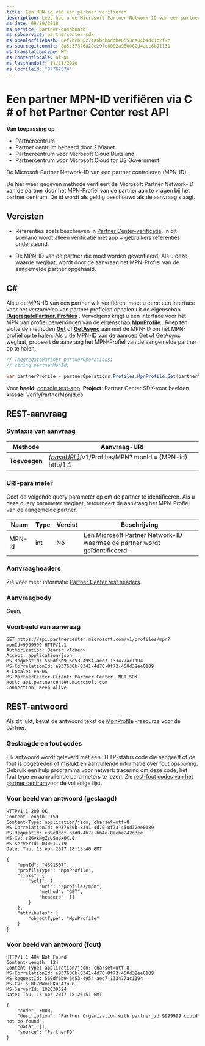 ```yaml
---
title: Een MPN-id van een partner verifiëren
description: Lees hoe u de Microsoft Partner Network-ID van een partner (MPN-ID) kunt controleren door het MPN-Profiel van de partner via C \# of het Partner Center-rest API aan te vragen.
ms.date: 09/29/2018
ms.service: partner-dashboard
ms.subservice: partnercenter-sdk
ms.openlocfilehash: 6ef7bcb35274a6bcbaddbe0553ca0cb4dc1b2f9c
ms.sourcegitcommit: 8a5c37376a29e29fe0002a980082d4acc6b91131
ms.translationtype: MT
ms.contentlocale: nl-NL
ms.lasthandoff: 11/11/2020
ms.locfileid: "97767574"
---
```

# <a name="verify-a-partner-mpn-id-via-c-or-the-partner-center-rest-api"></a>Een partner MPN-ID verifiëren via C \# of het Partner Center rest API

**Van toepassing op**

- Partnercentrum
- Partner centrum beheerd door 21Vianet
- Partnercentrum voor Microsoft Cloud Duitsland
- Partnercentrum voor Microsoft Cloud for US Government

De Microsoft Partner Network-ID van een partner controleren (MPN-ID).

De hier weer gegeven methode verifieert de Microsoft Partner Network-ID van de partner door het MPN-Profiel van de partner aan te vragen bij het partner centrum. De id wordt als geldig beschouwd als de aanvraag slaagt.

## <a name="prerequisites"></a>Vereisten

- Referenties zoals beschreven in [Partner Center-verificatie](partner-center-authentication.md). In dit scenario wordt alleen verificatie met app + gebruikers referenties ondersteund.

- De MPN-ID van de partner die moet worden geverifieerd. Als u deze waarde weglaat, wordt door de aanvraag het MPN-Profiel van de aangemelde partner opgehaald.

## <a name="c"></a>C\#

Als u de MPN-ID van een partner wilt verifiëren, moet u eerst een interface voor het verzamelen van partner profielen ophalen uit de eigenschap [**IAggregatePartner. Profiles**](/dotnet/api/microsoft.store.partnercenter.ipartner.profiles) . Vervolgens krijgt u een interface voor het MPN van profiel bewerkingen van de eigenschap [**MpnProfile**](/dotnet/api/microsoft.store.partnercenter.profiles.ipartnerprofilecollection.mpnprofile) . Roep ten slotte de methoden [**Get**](/dotnet/api/microsoft.store.partnercenter.profiles.impnprofile.get) of [**GetAsync**](/dotnet/api/microsoft.store.partnercenter.profiles.impnprofile.getasync) aan met de MPN-ID om het MPN-profiel op te halen. Als u de MPN-ID van de aanroep Get of GetAsync weglaat, probeert de aanvraag het MPN-Profiel van de aangemelde partner op te halen.

``` csharp
// IAggregatePartner partnerOperations;
// string partnerMpnId;

var partnerProfile = partnerOperations.Profiles.MpnProfile.Get(partnerMpnId);
```

Voor **beeld**: [console test-app](console-test-app.md). **Project**: Partner Center SDK-voor beelden **klasse**: VerifyPartnerMpnId.cs

## <a name="rest-request"></a>REST-aanvraag

### <a name="request-syntax"></a>Syntaxis van aanvraag

| Methode  | Aanvraag-URI                                                                         |
|---------|-------------------------------------------------------------------------------------|
| **Toevoegen** | [*{baseURL}*](partner-center-rest-urls.md)/v1/Profiles/MPN? mpnId = {MPN-id} http/1.1 |

### <a name="uri-parameter"></a>URI-para meter

Geef de volgende query parameter op om de partner te identificeren. Als u deze query parameter weglaat, retourneert de aanvraag het MPN-Profiel van de aangemelde partner.

| Naam   | Type | Vereist | Beschrijving                                                 |
|--------|------|----------|-------------------------------------------------------------|
| MPN-id | int  | No       | Een Microsoft Partner Network-ID waarmee de partner wordt geïdentificeerd. |

### <a name="request-headers"></a>Aanvraagheaders

Zie voor meer informatie [Partner Center rest headers](headers.md).

### <a name="request-body"></a>Aanvraagbody

Geen.

### <a name="request-example"></a>Voorbeeld van aanvraag

```http
GET https://api.partnercenter.microsoft.com/v1/profiles/mpn?mpnId=9999999 HTTP/1.1
Authorization: Bearer <token>
Accept: application/json
MS-RequestId: 560df6b9-6e53-4954-aed7-133477ac1194
MS-CorrelationId: e937630b-8341-4d70-8f73-450d32ee0189
X-Locale: en-US
MS-PartnerCenter-Client: Partner Center .NET SDK
Host: api.partnercenter.microsoft.com
Connection: Keep-Alive
```

## <a name="rest-response"></a>REST-antwoord

Als dit lukt, bevat de antwoord tekst de [MpnProfile](profile-resources.md#mpnprofile) -resource voor de partner.

### <a name="response-success-and-error-codes"></a>Geslaagde en fout codes

Elk antwoord wordt geleverd met een HTTP-status code die aangeeft of de fout is opgetreden of mislukt en aanvullende informatie over fout opsporing. Gebruik een hulp programma voor netwerk tracering om deze code, het fout type en aanvullende para meters te lezen. Zie [rest-fout codes van het partner centrum](error-codes.md)voor de volledige lijst.

### <a name="response-example-success"></a>Voor beeld van antwoord (geslaagd)

```http
HTTP/1.1 200 OK
Content-Length: 159
Content-Type: application/json; charset=utf-8
MS-CorrelationId: e937630b-8341-4d70-8f73-450d32ee0189
MS-RequestId: e39e0ddf-3fd0-4b7e-bb4e-8aebe242d3ee
MS-CV: s2GvkNgZsUSadxQX.0
MS-ServerId: 030011719
Date: Thu, 13 Apr 2017 18:13:40 GMT

{
    "mpnId": "4391507",
    "profileType": "MpnProfile",
    "links": {
        "self": {
            "uri": "/profiles/mpn",
            "method": "GET",
            "headers": []
        }
    },
    "attributes": {
        "objectType": "MpnProfile"
    }
}
```

### <a name="response-example-failure"></a>Voor beeld van antwoord (fout)

```http
HTTP/1.1 404 Not Found
Content-Length: 124
Content-Type: application/json; charset=utf-8
MS-CorrelationId: e937630b-8341-4d70-8f73-450d32ee0189
MS-RequestId: 560df6b9-6e53-4954-aed7-133477ac1194
MS-CV: sLRFZMWm+EKuL47u.0
MS-ServerId: 102030524
Date: Thu, 13 Apr 2017 18:26:51 GMT

{
    "code": 3000,
    "description": "Partner Organization with partner_id 9999999 could not be found",
    "data": [],
    "source": "PartnerFD"
}
```
